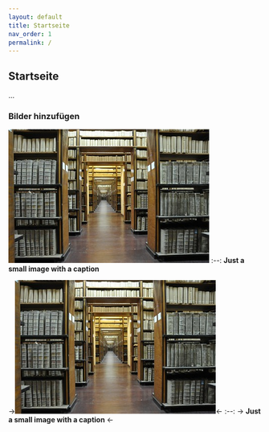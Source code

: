 ```yaml
---
layout: default
title: Startseite
nav_order: 1
permalink: /
---
```


## Startseite

...

### Bilder hinzufügen

![small-image.jpg](assets/images/small-image.jpg)
:--:
<b>Just a small image with a caption</b>


->![small-image.jpg](assets/images/small-image.jpg)<-
:--:
-> <b>Just a small image with a caption</b> <-


